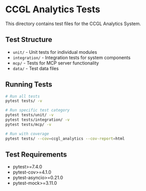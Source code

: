 # CCGL Analytics Tests

This directory contains test files for the CCGL Analytics System.

## Test Structure

- `unit/` - Unit tests for individual modules
- `integration/` - Integration tests for system components
- `mcp/` - Tests for MCP server functionality
- `data/` - Test data files

## Running Tests

```bash
# Run all tests
pytest tests/ -v

# Run specific test category
pytest tests/unit/ -v
pytest tests/integration/ -v
pytest tests/mcp/ -v

# Run with coverage
pytest tests/ --cov=ccgl_analytics --cov-report=html
```

## Test Requirements

- pytest>=7.4.0
- pytest-cov>=4.1.0
- pytest-asyncio>=0.21.0
- pytest-mock>=3.11.0